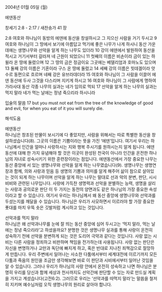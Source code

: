 2004년 01월 05일 (월)

에덴동산



창세기 2:8 - 2:17 / 새찬송가 41 장


2:8 여호와 하나님이 동방의 에덴에 동산을 창설하시고 그 지으신 사람을 거기 두시고 
9 여호와 하나님이 그 땅에서 보기에 아름답고 먹기에 좋은 나무가 나게 하시니 동산 가운데에는 생명나무와 선악을 알게 하는 나무도 있더라 
10 강이 에덴에서 발원하여 동산을 적시고 거기서부터 갈라져 네 근원이 되었으니 
11 첫째의 이름은 비손이라 금이 있는 하윌라 온 땅에 둘렸으며 
12 그 땅의 금은 정금이요 그곳에는 베델리엄과 호마노도 있으며 
13 둘째 강의 이름은 기혼이라 구스 온 땅에 둘렸고 
14 세째 강의 이름은 힛데겔이라 앗수르 동편으로 흐르며 네째 강은 유브라데더라 
15 여호와 하나님이 그 사람을 이끌어 에덴 동산에 두사 그것을 다스리며 지키게 하시고 
16 여호와 하나님이 그 사람에게 명하여 가라사대 동산 각종 나무의 실과는 네가 임의로 먹되 
17 선악을 알게 하는 나무의 실과는 먹지 말라 네가 먹는 날에는 정녕 죽으리라 하시니라 

입술의 말씀 
17 but you must not eat from the tree of the knowledge of good and evil, for when you eat of it you will surely die.

해석도움





에덴동산  
하나님은 창조된 만물이 보시기에 다 좋았지만, 사람을 위해서는 따로 특별한 동산을 창설하셨습니다(8). 그곳의 이름은 기쁨이라는 뜻을 가진 ‘에덴’입니다. 여기서 우리는 하나님께서 인간을 얼마나 사랑하시는 지와 행복 주시기를 원하시는지 알게 됩니다. 에덴동산에 대해 한 가지 유념해야 할 것은 이곳이 완성된 천국이 아니라 인간을 온전한 하나님의 자녀로 성숙시키기 위한 훈련장이라는 점입니다. 에덴동산에서 가장 중요한 나무는 동산 중앙에 서 있는 생명나무와 선악을 알게 하는 나무였습니다(9). 생명나무는 생명연장과 함께, 의와 사랑과 믿음 등 생명의 기쁨과 의미를 알게 해주어 삶이 참으로 살아있는 것이 되게 하는 나무이며 선악을 알게 하는 나무는 말대로 선과 악의 분변, 판단, 시시비비와 관련된 나무입니다. 사랑에 가득찬 생명력과 선악을 분별하는 능력, 생명을 살리는 사랑과 공의로운 판단 이 두 가지는 동전의 양면과도 같은 하나님의 가장 중요한 속성이라고 할 수 있습니다. 여기서 우리는 하나님께서 왜 동산 중앙에 생명나무와 선악과를 두셨는지를 깨달을 수 있습니다. 하나님은 우리가 사모하면서 이르러야 할 가장 중요한 푯대를 마치 우뚝 솟은 깃발처럼 계시하고 있는 것입니다.   

선악과를 먹지 말라  
하나님은 왜 선악과나무를 눈에 잘 띄는 동산 중앙에 심어 두시고는 ‘먹지 말라, 먹는 날에는 정녕 죽으리라’고 하셨을까요? 분명한 것은 생명나무 실과를 통해 사랑이 온전히 성숙하기 전에 선악을 분변하게 되는 것은 도리어 극약과 같다는 것입니다. 사랑 없는 시비는 다른 사람을 정죄하고 비판하며 책임을 전가하는데 사용됩니다. 사랑 없는 판단은 자신을 변명하거나 교만과 독단에 빠지게 하고, 혹은 반대로 지나친 죄책감으로 절망하게 만듭니다. 우리 주변에서 일어나는 사소한 다툼에서부터 세계대전에 이르기까지 모든 다툼과 죽음의 원인을 조금만 생각해보면 바로 이 판단과 시비에서부터 일어난 것임을 알 수 있습니다. 그러나 우리가 하나님의 사랑 안에서 온전히 성숙하고 나면 하나님은 분명히 우리를 당신과 함께 세상과 천사까지도 선악간에 판단할 수 있는 자로 만드실 계획을 가지고 계셨습니다(고전6:2). 그러므로 우리는 ‘선악과를 따먹지 말라’는 말씀을 철저히 지키며 예수님처럼 오직 생명나무의 원리로 살아야 합니다.